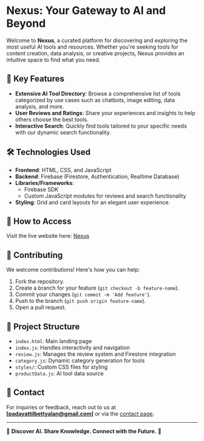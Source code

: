 # Nexus: Your Gateway to AI and Beyond

Welcome to **Nexus**, a curated platform for discovering and exploring the most useful AI tools and resources. Whether you're seeking tools for content creation, data analysis, or creative projects, Nexus provides an intuitive space to find what you need.

## 🌟 Key Features
- **Extensive AI Tool Directory**: Browse a comprehensive list of tools categorized by use cases such as chatbots, image editing, data analysis, and more.
- **User Reviews and Ratings**: Share your experiences and insights to help others choose the best tools.
- **Interactive Search**: Quickly find tools tailored to your specific needs with our dynamic search functionality.

## 🛠️ Technologies Used
- **Frontend**: HTML, CSS, and JavaScript
- **Backend**: Firebase (Firestore, Authentication, Realtime Database)
- **Libraries/Frameworks**:
  - Firebase SDK
  - Custom JavaScript modules for reviews and search functionality
- **Styling**: Grid and card layouts for an elegant user experience.

## 🚀 How to Access
Visit the live website here: [Nexus](https://the-inception-bros.github.io/nexus.github.io/)

## 🤝 Contributing
We welcome contributions! Here's how you can help:
1. Fork the repository.
2. Create a branch for your feature (`git checkout -b feature-name`).
3. Commit your changes (`git commit -m 'Add feature'`).
4. Push to the branch (`git push origin feature-name`).
5. Open a pull request.

## 📂 Project Structure
- `index.html`: Main landing page
- `index.js`: Handles interactivity and navigation
- `review.js`: Manages the review system and Firestore integration
- `category.js`: Dynamic category generation for tools
- `styles/`: Custom CSS files for styling
- `productData.js`: AI tool data source

## 📧 Contact
For inquiries or feedback, reach out to us at **[padayattilbettyalan@gmail.com]** or via the [contact page](https://the-inception-bros.github.io/nexus.github.io/contact).

---

🌟 **Discover AI. Share Knowledge. Connect with the Future.** 🌟
